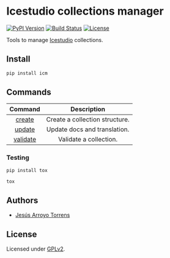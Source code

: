 # Icestudio collections manager
[![PyPI Version][pypi-image]][pypi-url]
[![Build Status][build-image]][build-url]
[![License][license-image]][license-url]

Tools to manage [Icestudio](https://github.com/FPGAwars) collections.

## Install

```bash
pip install icm
```

## Commands

|  Command   | Description |
|:----------:|:-----------:|
| [create](https://github.com/FPGAwars/icm/wiki#icm-create) | Create a collection structure. |
| [update](https://github.com/FPGAwars/icm/wiki#icm-update) | Update docs and translation. |
| [validate](https://github.com/FPGAwars/icm/wiki#icm-validate) | Validate a collection. |

### Testing

```bash
pip install tox
```

```bash
tox
```

## Authors

* [Jesús Arroyo Torrens](https://github.com/Jesus89)

## License

Licensed under [GPLv2](http://opensource.org/licenses/GPL-2.0).

<!-- Badges -->
[pypi-image]: https://img.shields.io/pypi/v/icm
[pypi-url]: https://pypi.org/project/icm/
[build-image]: https://github.com/FPGAwars/icm/actions/workflows/build.yml/badge.svg
[build-url]: https://github.com/FPGAwars/icm/actions/workflows/build.yml
[license-image]: http://img.shields.io/:license-gpl-blue.svg
[license-url]: (http://opensource.org/licenses/GPL-2.0)